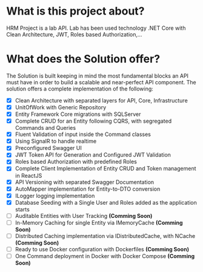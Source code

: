 # What is this project about?
HRM Project is a lab API. Lab has been used technology .NET Core with Clean Architecture, JWT, Roles based Authorization,...
# What does the Solution offer?
The Solution is built keeping in mind the most fundamental blocks an API must have in order to build a scalable and near-perfect API component. The solution offers a complete implementation of the following:
- [x] Clean Architecture with separated layers for API, Core, Infrastructure
- [x] UnitOfWork with Generic Repository
- [x] Entity Framework Core migrations with SQLServer
- [x] Complete CRUD for an Entity following CQRS, with segregated Commands and Queries
- [x] Fluent Validation of input inside the Command classes
- [x] Using SignalR to handle realtime
- [x] Preconfigured Swagger UI
- [x] JWT Token API for Generation and Configured JWT Validation
- [x] Roles based Authorization with predefined Roles
- [x] Complete Client Implementation of Entity CRUD and Token management in ReactJS
- [x] API Versioning with separated Swagger Documentation
- [x] AutoMapper implementation for Entity-to-DTO conversion
- [x] ILogger logging implementation
- [x] Database Seeding with a Single User and Roles added as the application starts
- [ ] Auditable Entities with User Tracking <strong>(Comming Soon)</strong>
- [ ] In-Memory Caching for single Entity via IMemoryCache <strong>(Comming Soon)</strong>
- [ ] Distributed Caching implementation via IDistributedCache, with NCache <strong>(Comming Soon)</strong>
- [ ] Ready to use Docker configuration with Dockerfiles <strong>(Comming Soon)</strong>
- [ ] One Command deployment in Docker with Docker Compose <strong>(Comming Soon)</strong>
